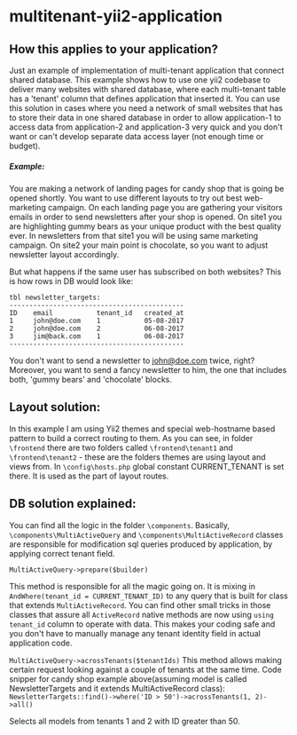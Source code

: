 # multitenant-yii2-application
## How this applies to your application?
Just an example of implementation of multi-tenant application that connect shared database.
This example shows how to use one yii2 codebase to deliver many websites with shared database, where each multi-tenant table has a 'tenant' column that defines application that inserted it.
You can use this solution in cases where you need a network of small websites that has to store their data in one shared
database in order to allow application-1 to access data from application-2 and application-3 very quick 
and you don't want or can't develop separate data access layer (not enough time or budget).
##### Example: 
You are making a network of landing pages for candy shop that is going be opened shortly. You want to use different 
layouts to try out best web-marketing campaign. On each landing page you are gathering your visitors emails in order to
send newsletters after your shop is opened.
On site1 you are highlighting gummy bears as your unique product with the best quality ever. In newsletters from that 
site1 you will be using same marketing campaign.
On site2 your main point is chocolate, so you want to adjust newsletter layout accordingly.

But what happens if the same user has subscribed on both websites? This is how rows in DB would look like:
```
tbl newsletter_targets:
--------------------------------------------
ID    email           tenant_id   created_at
1     john@doe.com    1           05-08-2017 
2     john@doe.com    2           06-08-2017
3     jim@back.com    1           06-08-2017
--------------------------------------------
```
You don't want to send a newsletter to john@doe.com twice, right? Moreover, you want to send a fancy newsletter to him,
the one that includes both, 'gummy bears' and 'chocolate' blocks.

## Layout solution:
In this example I am using Yii2 themes and special web-hostname based pattern to build a correct routing to them.
As you can see, in folder `\frontend` there are two folders called `\frontend\tenant1` and `\frontend\tenant2` - these 
are the folders themes are using layout and views from. In `\config\hosts.php` global constant CURRENT_TENANT is set
there. It is used as the part of layout routes.

## DB solution explained:
You can find all the logic in the folder `\components`. Basically, `\components\MultiActiveQuery` and
`\components\MultiActiveRecord` classes are responsible for modification sql queries produced by application, by applying correct tenant field.

``
MultiActiveQuery->prepare($builder) 
``

This method is responsible for all the magic going on. It is mixing in `AndWhere(tenant_id = CURRENT_TENANT_ID)` to 
any query that is built for class that extends `MultiActiveRecord`.
You can find other small tricks in those classes that assure all `ActiveRecord` native methods are now using `using tenant_id`
column to operate with data. This makes your coding safe and you don't have to manually manage any tenant identity field in actual application code.

``
MultiActiveQuery->acrossTenants($tenantIds)
``
This method allows making certain request looking against a couple of tenants at the same time. Code snipper for candy 
shop example above(assuming model is called NewsletterTargets and it extends MultiActiveRecord class):
``NewsletterTargets::find()->where('ID > 50')->acrossTenants(1, 2)->all()``

Selects all models from tenants 1 and 2 with ID greater than 50.
